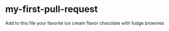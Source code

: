 # my-first-pull-request
Add to this file your favorite ice cream flavor
chocolate with fudge brownies
